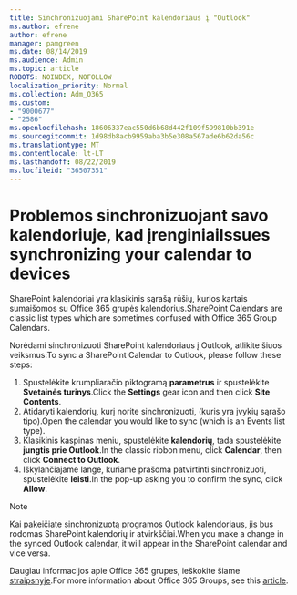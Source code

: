 ```yaml
---
title: Sinchronizuojami SharePoint kalendoriaus į "Outlook"
ms.author: efrene
author: efrene
manager: pamgreen
ms.date: 08/14/2019
ms.audience: Admin
ms.topic: article
ROBOTS: NOINDEX, NOFOLLOW
localization_priority: Normal
ms.collection: Adm_O365
ms.custom:
- "9000677"
- "2586"
ms.openlocfilehash: 18606337eac550d6b68d442f109f599810bb391e
ms.sourcegitcommit: 1d98db8acb9959aba3b5e308a567ade6b62da56c
ms.translationtype: MT
ms.contentlocale: lt-LT
ms.lasthandoff: 08/22/2019
ms.locfileid: "36507351"
---
```

# <a name="issues-synchronizing-your-calendar-to-devices"></a><span data-ttu-id="da195-102">Problemos sinchronizuojant savo kalendoriuje, kad įrenginiai</span><span class="sxs-lookup"><span data-stu-id="da195-102">Issues synchronizing your calendar to devices</span></span>

<span data-ttu-id="da195-103">SharePoint kalendoriai yra klasikinis sąrašą rūšių, kurios kartais sumaišomos su Office 365 grupės kalendorius.</span><span class="sxs-lookup"><span data-stu-id="da195-103">SharePoint Calendars are classic list types which are sometimes confused with Office 365 Group Calendars.</span></span>

<span data-ttu-id="da195-104">Norėdami sinchronizuoti SharePoint kalendoriaus į Outlook, atlikite šiuos veiksmus:</span><span class="sxs-lookup"><span data-stu-id="da195-104">To sync a SharePoint Calendar to Outlook, please follow these steps:</span></span>

1. <span data-ttu-id="da195-105">Spustelėkite krumpliaračio piktogramą **parametrus** ir spustelėkite **Svetainės turinys**.</span><span class="sxs-lookup"><span data-stu-id="da195-105">Click the **Settings** gear icon and then click **Site Contents**.</span></span>
2. <span data-ttu-id="da195-106">Atidaryti kalendorių, kurį norite sinchronizuoti, (kuris yra įvykių sąrašo tipo).</span><span class="sxs-lookup"><span data-stu-id="da195-106">Open the calendar you would like to sync (which is an Events list type).</span></span>
3. <span data-ttu-id="da195-107">Klasikinis kaspinas meniu, spustelėkite **kalendorių**, tada spustelėkite **jungtis prie Outlook**.</span><span class="sxs-lookup"><span data-stu-id="da195-107">In the classic ribbon menu, click **Calendar**, then click **Connect to Outlook**.</span></span>
4. <span data-ttu-id="da195-108">Iškylančiajame lange, kuriame prašoma patvirtinti sinchronizuoti, spustelėkite **leisti**.</span><span class="sxs-lookup"><span data-stu-id="da195-108">In the pop-up asking you to confirm the sync, click **Allow**.</span></span>

>[!Note]
> <span data-ttu-id="da195-109">Kai pakeičiate sinchronizuotą programos Outlook kalendoriaus, jis bus rodomas SharePoint kalendorių ir atvirkščiai.</span><span class="sxs-lookup"><span data-stu-id="da195-109">When you make a change in the synced Outlook calendar, it will appear in the SharePoint calendar and vice versa.</span></span>

<span data-ttu-id="da195-110">Daugiau informacijos apie Office 365 grupes, ieškokite šiame [straipsnyje](https://support.office.com/article/Learn-about-Office-365-groups-b565caa1-5c40-40ef-9915-60fdb2d97fa2).</span><span class="sxs-lookup"><span data-stu-id="da195-110">For more information about Office 365 Groups, see this [article](https://support.office.com/article/Learn-about-Office-365-groups-b565caa1-5c40-40ef-9915-60fdb2d97fa2).</span></span>
